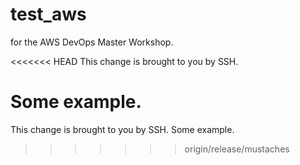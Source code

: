 # test_aws
for the AWS DevOps Master Workshop. 

<<<<<<< HEAD
This change is brought to you by SSH. 

Some example.
=======
This change is brought to you by SSH. Some example.
>>>>>>> origin/release/mustaches
